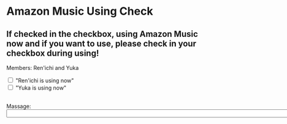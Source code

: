 <style>
  :host {
    font-family: -apple-system, BlinkMacSystemFont, "Segoe UI", Roboto, Helvetica, Arial, sans-serif, "Apple Color Emoji", "Segoe UI Emoji", "Segoe UI Symbol";
    font-size: 14px;
    color: #333;
    box-sizing: border-box;
    -webkit-font-smoothing: antialiased;
    -moz-osx-font-smoothing: grayscale;
  }
</style>

<h1>Amazon Music Using Check</h1>
<h2> If checked in the checkbox, using Amazon Music now and  if you want to use, please check in your checkbox during using!</h2>
<p>Members: Ren'ichi and Yuka</p>


<label>
  <input type="checkbox" >
  "Ren'ichi is using now"<br>
</label>


<label>
  <input type="checkbox" >
"Yuka is using now"<br>
</label>


<label for="name"><br>Massage:</label>
<input type = "text" id="name" name="name"
required
        minlength="1" maxlength="50" size="100">
        
<script type="text/javascript">
$(function(){
  $("#checkbox").on("click", function(){
    var v = $(this).val();
    sessionStorage.setItem('key', v);
  });
})
</script>
<script type="text/javascript">
$(function(){
  var d = sessionStorage.getItem('key');
  $("#result").text(d);
})
</script>

